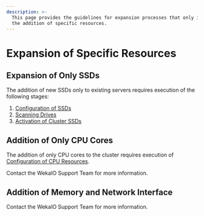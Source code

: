 ```yaml
---
description: >-
  This page provides the guidelines for expansion processes that only involve
  the addition of specific resources.
---
```


# Expansion of Specific Resources

## Expansion of Only SSDs

The addition of new SSDs only to existing servers requires execution of the following stages:

1. [Configuration of SSDs](../../install/bare-metal/using-cli.md#stage-6-configuration-of-ssds)
2. [Scanning Drives](../../install/bare-metal/using-cli.md#stage-7-scanning-drives)
3. [Activation of Cluster SSDs](../../install/bare-metal/using-cli.md#stage-14-activation-of-cluster-ssds)

## Addition of Only CPU Cores

The addition of only CPU cores to the cluster requires execution of [Configuration of CPU Resources](../../install/bare-metal/using-cli.md#stage-8-configuration-of-cpu-resources).

Contact the WekaIO Support Team for more information.

## Addition of Memory and Network Interface

Contact the WekaIO Support Team for more information.

